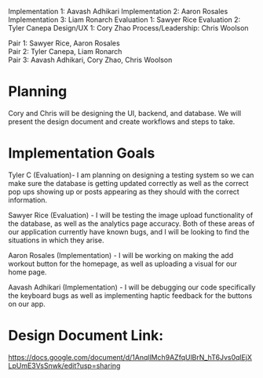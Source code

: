Implementation 1: Aavash Adhikari
Implementation 2: Aaron Rosales
Implementation 3: Liam Ronarch
Evaluation 1: Sawyer Rice
Evaluation 2: Tyler Canepa
Design/UX 1: Cory Zhao
Process/Leadership: Chris Woolson


Pair 1: Sawyer Rice, Aaron Rosales <br>
Pair 2: Tyler Canepa, Liam Ronarch <br>
Pair 3: Aavash Adhikari, Cory Zhao, Chris Woolson <be>

# Planning
Cory and Chris will be designing the UI, backend, and database. We will present the design document and create workflows and steps to take.

# Implementation Goals 
Tyler C (Evaluation)- I am planning on designing a testing system so we can make sure the database is getting updated correctly as well as the correct pop ups showing up or posts appearing as they should with the correct information. 


Sawyer Rice (Evaluation) - I will be testing the image upload functionality of the database, as well as the analytics page accuracy. Both of these areas of our application currently have known bugs, and I will be looking to find the situations in which they arise.

Aaron Rosales (Implementation) - I will be working on making the add workout button for the homepage, as well as uploading a visual for our home page. 

Aavash Adhikari (Implementation) - I will be debugging our code specifically the keyboard bugs as well as implementing haptic feedback for the buttons on our app.

# Design Document Link:
https://docs.google.com/document/d/1AnqllMch9AZfqUlBrN_hT6Jvs0qlEjXLpUmE3VsSnwk/edit?usp=sharing
